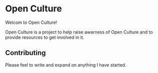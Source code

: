# Open Culture

Welcom to Open Culture!

Open Culture is a project to help raise awarness of Open Culture and to provide resources to get involved in it.

## Contributing

Please feel to write and expand on anything I have started.
